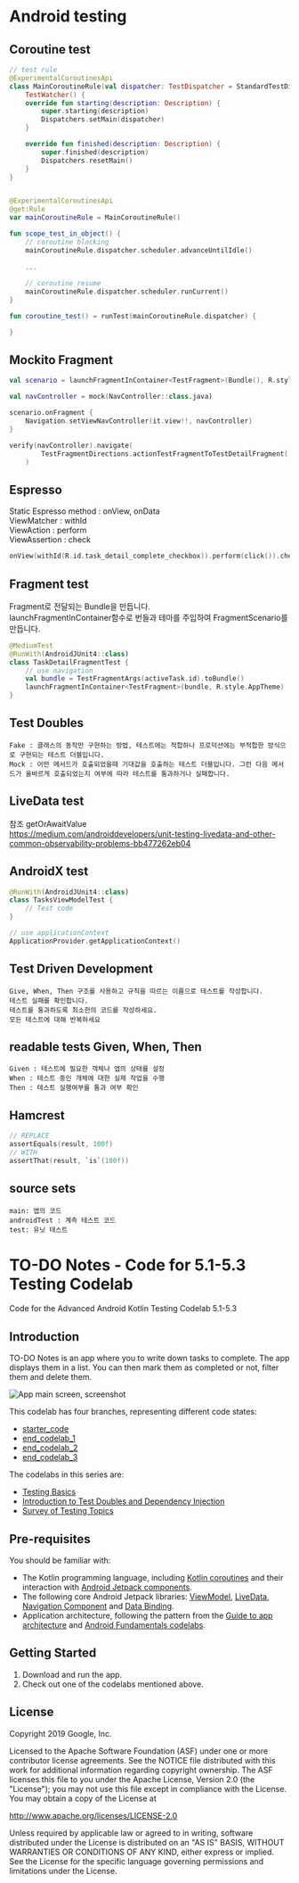 Android testing
============================================================================
## Coroutine test
```kotlin
// test rule
@ExperimentalCoroutinesApi
class MainCoroutineRule(val dispatcher: TestDispatcher = StandardTestDispatcher()):
    TestWatcher() {
    override fun starting(description: Description) {
        super.starting(description)
        Dispatchers.setMain(dispatcher)
    }

    override fun finished(description: Description) {
        super.finished(description)
        Dispatchers.resetMain()
    }
}


@ExperimentalCoroutinesApi
@get:Rule
var mainCoroutineRule = MainCoroutineRule()

fun scope_test_in_object() {
    // coroutine blocking
    mainCoroutineRule.dispatcher.scheduler.advanceUntilIdle()
    
    ...
    
    // coroutine resume
    mainCoroutineRule.dispatcher.scheduler.runCurrent()
}

fun coroutine_test() = runTest(mainCoroutineRule.dispatcher) {

}
```



## Mockito Fragment
```kotlin
val scenario = launchFragmentInContainer<TestFragment>(Bundle(), R.style.AppTheme)

val navController = mock(NavController::class.java)

scenario.onFragment {
    Navigation.setViewNavController(it.view!!, navController)
}

verify(navController).navigate(
        TestFragmentDirections.actionTestFragmentToTestDetailFragment( "id1")
    )
```


## Espresso
Static Espresso method : onView, onData<br />
ViewMatcher : withId<br />
ViewAction : perform<br />
ViewAssertion : check<br />
```kotlin
onView(withId(R.id.task_detail_complete_checkbox)).perform(click()).check(matches(isChecked()))
```

## Fragment test
Fragment로 전달되는 Bundle을 만듭니다.<br />
launchFragmentInContainer함수로 번들과 테마를 주입하여 FragmentScenario를 만듭니다.
```kotlin
@MediumTest
@RunWith(AndroidJUnit4::class)
class TaskDetailFragmentTest {
    // use navigation
    val bundle = TestFragmentArgs(activeTask.id).toBundle()
    launchFragmentInContainer<TestFragment>(bundle, R.style.AppTheme)
}
```


## Test Doubles
```
Fake : 클래스의 동작만 구현하는 방법, 테스트에는 적합하나 프로덕션에는 부적합한 방식으로 구현되는 테스트 더블입니다.
Mock : 어떤 메서드가 호출되었을때 기대값을 호출하는 테스트 더블입니다. 그런 다음 메서드가 올바르게 호출되었는지 여부에 따라 테스트를 통과하거나 실패합니다.
```


## LiveData test
참조 getOrAwaitValue
<br/>
https://medium.com/androiddevelopers/unit-testing-livedata-and-other-common-observability-problems-bb477262eb04


## AndroidX test
```kotlin
@RunWith(AndroidJUnit4::class)
class TasksViewModelTest {
    // Test code
}

// use applicationContext
ApplicationProvider.getApplicationContext()
```


## Test Driven Development
```
Give, When, Then 구조를 사용하고 규칙을 따르는 이름으로 테스트를 작성합니다.
테스트 실패를 확인합니다.
테스트를 통과하도록 최소한의 코드를 작성하세요.
모든 테스트에 대해 반복하세요
```


## readable tests Given, When, Then
```
Given : 테스트에 필요한 객체나 앱의 상태를 설정
When : 테스트 중인 개체에 대한 실제 작업을 수행
Then : 테스트 실행여부를 통과 여부 확인
```


## Hamcrest
```kotlin
// REPLACE
assertEquals(result, 100f)
// WITH
assertThat(result, `is`(100f))
```


## source sets
```
main: 앱의 코드
androidTest : 계측 테스트 코드
test: 유닛 테스트
```

TO-DO Notes - Code for 5.1-5.3 Testing Codelab
============================================================================

Code for the Advanced Android Kotlin Testing Codelab 5.1-5.3

Introduction
------------

TO-DO Notes is an app where you to write down tasks to complete. The app displays them in a list.
You can then mark them as completed or not, filter them and delete them.

![App main screen, screenshot](screenshot.png)

This codelab has four branches, representing different code states:

* [starter_code](https://github.com/googlecodelabs/android-testing/tree/starter_code)
* [end_codelab_1](https://github.com/googlecodelabs/android-testing/tree/end_codelab_1)
* [end_codelab_2](https://github.com/googlecodelabs/android-testing/tree/end_codelab_2)
* [end_codelab_3](https://github.com/googlecodelabs/android-testing/tree/end_codelab_3)

The codelabs in this series are:
* [Testing Basics](https://codelabs.developers.google.com/codelabs/advanced-android-kotlin-training-testing-basics)
* [Introduction to Test Doubles and Dependency Injection](https://codelabs.developers.google.com/codelabs/advanced-android-kotlin-training-testing-test-doubles)
* [Survey of Testing Topics](https://codelabs.developers.google.com/codelabs/advanced-android-kotlin-training-testing-survey)


Pre-requisites
--------------

You should be familiar with:

* The Kotlin programming language, including [Kotlin coroutines](https://developer.android.com/kotlin/coroutines) and their interaction with [Android Jetpack components](https://developer.android.com/topic/libraries/architecture/coroutines).
* The following core Android Jetpack libraries: [ViewModel](https://developer.android.com/topic/libraries/architecture/viewmodel),
 [LiveData](https://developer.android.com/topic/libraries/architecture/livedata),
  [Navigation Component](https://developer.android.com/guide/navigation) and 
  [Data Binding](https://developer.android.com/topic/libraries/data-binding).
* Application architecture, following the pattern from the [Guide to app architecture](https://developer.android.com/jetpack/docs/guide) and [Android Fundamentals codelabs](https://developer.android.com/courses/kotlin-android-fundamentals/toc).


Getting Started
---------------

1. Download and run the app.
2. Check out one of the codelabs mentioned above.

License
-------

Copyright 2019 Google, Inc.

Licensed to the Apache Software Foundation (ASF) under one or more contributor
license agreements.  See the NOTICE file distributed with this work for
additional information regarding copyright ownership.  The ASF licenses this
file to you under the Apache License, Version 2.0 (the "License"); you may not
use this file except in compliance with the License.  You may obtain a copy of
the License at

  http://www.apache.org/licenses/LICENSE-2.0

Unless required by applicable law or agreed to in writing, software
distributed under the License is distributed on an "AS IS" BASIS, WITHOUT
WARRANTIES OR CONDITIONS OF ANY KIND, either express or implied.  See the
License for the specific language governing permissions and limitations under
the License.
